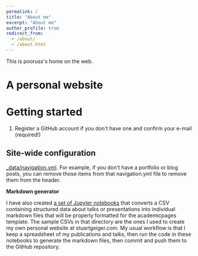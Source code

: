 ```yaml
---
permalink: /
title: "About me"
excerpt: "About me"
author_profile: true
redirect_from: 
  - /about/
  - /about.html
---
```


This is pooruss's home on the web.

A personal website
======

Getting started
======
1. Register a GitHub account if you don't have one and confirm your e-mail (required!)

Site-wide configuration
------
 [_data/navigation.yml](https://github.com/academicpages/academicpages.github.io/blob/master/_data/navigation.yml). For example, if you don't have a portfolio or blog posts, you can remove those items from that navigation.yml file to remove them from the header. 

**Markdown generator**

I have also created [a set of Jupyter notebooks](https://github.com/academicpages/academicpages.github.io/tree/master/markdown_generator
) that converts a CSV containing structured data about talks or presentations into individual markdown files that will be properly formatted for the academicpages template. The sample CSVs in that directory are the ones I used to create my own personal website at stuartgeiger.com. My usual workflow is that I keep a spreadsheet of my publications and talks, then run the code in these notebooks to generate the markdown files, then commit and push them to the GitHub repository.
